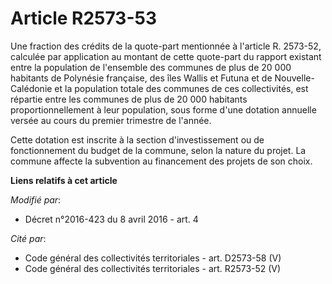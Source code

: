 # Article R2573-53

Une fraction des crédits de la quote-part mentionnée à l'article R. 2573-52, calculée par application au montant de cette
quote-part du rapport existant entre la population de l'ensemble des communes de plus de 20 000 habitants de Polynésie
française, des îles Wallis et Futuna et de Nouvelle-Calédonie et la population totale des communes de ces collectivités, est
répartie entre les communes de plus de 20 000 habitants proportionnellement à leur population, sous forme d'une dotation
annuelle versée au cours du premier trimestre de l'année. 

Cette dotation est inscrite à la section d'investissement ou de fonctionnement du budget de la commune, selon la nature du
projet. La commune affecte la subvention au financement des projets de son choix.

**Liens relatifs à cet article**

_Modifié par_:

  - Décret n°2016-423 du 8 avril 2016 - art. 4

_Cité par_:

  - Code général des collectivités territoriales - art. D2573-58 (V)
  - Code général des collectivités territoriales - art. R2573-52 (V)
